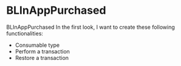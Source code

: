 # BLInAppPurchased
BLInAppPurchased
In the first look, I want to create these following functionalities:
+ Consumable type
+ Perform a transaction
+ Restore a transaction
